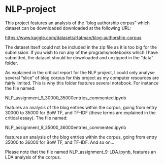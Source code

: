 # NLP-project

This project features an analysis of the “blog authorship corpus” which dataset can be downloaded
downloaded at the following URL:

https://www.kaggle.com/datasets/rtatman/blog-authorship-corpus

The dataset itself could not be included in the zip file as it is too big for the submission. If you wish
to run any of the programs/notebooks which I have submitted, the dataset should be downloaded
and unzipped in the “data” folder.

As explained in the critical report for the NLP project, I could only analyse several “slice” of blog
corpus for this project as my computer resources are fairly limited. This is why this folder features
several notebook. For instance the file named:

NLP_assignment_9_30000_35000entries_commented.ipynb

features an analysis of the blog entries within the corpus, going from entry 30000 to 35000 for BoW
TF, and TF-IDF (these terms are explained in the critical essay). The file named:

NLP_assignment_9_35000_36000entries_commented.ipynb

features an analysis of the blog entries within the corpus, going from entry 35000 to 36000 for BoW
TF, and TF-IDF. And so on…

Please note that the file named NLP_assignment_9-LDA.ipynb, features an LDA analysis of the
corpus.
